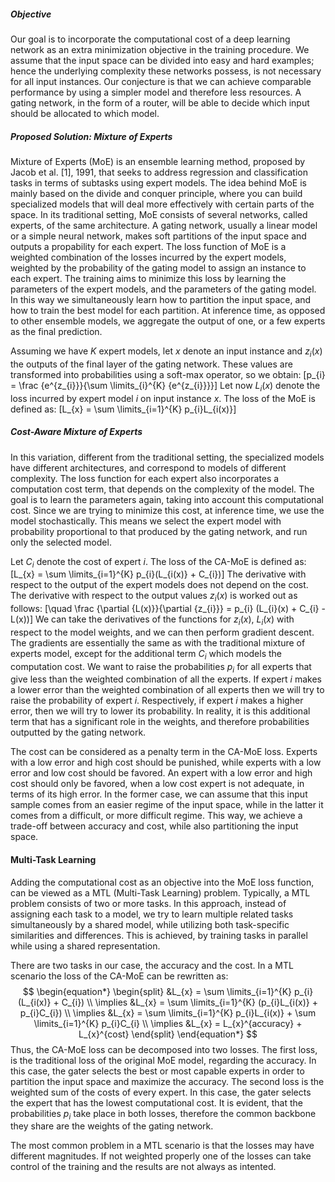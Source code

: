 ##### Objective
Our goal is to incorporate the computational cost of a deep learning network as an extra minimization objective in the training procedure. We assume that the input space can be divided into easy and hard examples; hence the underlying complexity these networks possess, is not necessary for all input instances. Our conjecture is that we can achieve comparable performance by using a simpler model and therefore less resources. A gating network, in the form of a router, will be able to decide which input should be allocated to which model.


##### Proposed Solution: Mixture of Experts
Mixture of Experts (MoE) is an ensemble learning method, proposed by Jacob et al. [1], 1991, that seeks to address regression and classification tasks in terms of subtasks using expert models. The idea behind MoE is mainly based on the divide and conquer principle, where you can build specialized models that will deal more effectively with certain parts of the space. In its traditional setting, MoE consists of several networks, called experts, of the same architecture. A gating network, usually a linear model or a simple neural network, makes soft partitions of the input space and outputs a propability for each expert. The loss function of MoE is a weighted combination of the losses incurred by the expert models, weighted by the probability of the gating model to assign an instance to each expert. The training aims to minimize this loss by learning the parameters of the expert models, and the parameters of the gating model. In this way we simultaneously learn how to partition the input space, and how to train the best model for each partition. At inference time, as opposed to other ensemble models, we aggregate the output of one, or a few experts as the final prediction.

Assuming we have $K$ expert models, let $x$ denote an input instance and $z_{i}(x)$ the outputs of the final layer of the gating network. These values are transformed into probabilities using a soft-max operator, so we obtain:
\[p_{i} = \frac {e^{z_{i}}}{\sum \limits_{i}^{K} {e^{z_{i}}}}\]
Let now $L_{i}(x)$ denote the loss incurred by expert model $i$ on input instance $x$. The loss of the MoE is defined as:
\[L_{x} = \sum \limits_{i=1}^{K} p_{i}L_{i(x)}\]

##### Cost-Aware Mixture of Experts
In this variation, different from the traditional setting, the specialized models have different architectures, and correspond to models of different complexity. The loss function for each expert also incorporates a computation cost term, that depends on the complexity of the model. The goal is to learn the parameters again, taking into account this computational cost. Since we are trying to minimize this cost, at inference time, we use the model stochastically. This means we select the expert model with probability proportional to that produced by the gating network, and run only the selected model.

Let $C_{i}$ denote the cost of expert ${i}$. The loss of the CA-MoE is defined as:
\[L_{x} = \sum \limits_{i=1}^{K} p_{i}(L_{i(x)} + C_{i})\]
The derivative with respect to the output of the expert models does not depend on the cost. The derivative with respect to the output values $z_i(x)$ is worked out as follows:
\[\quad \frac {\partial {L(x)}}{\partial {z_{i}}} = p_{i} (L_{i}(x) + C_{i} - L(x))\]
We can take the derivatives of the functions for $z_{i}(x)$, $L_{i}(x)$ with respect to the model weights, and we can then perform gradient descent. The gradients are essentially the same as with the traditional mixture of experts model, except for the additional term $C_{i}$ which models the computation cost. We want to raise the probabilities $p_{i}$ for all experts that give less than the weighted combination of all the experts. If expert $i$ makes a lower error than the weighted combination of all experts then we will try to raise the probability of expert $i$. Respectively, if expert $i$ makes a higher error, then we will try to lower its probability. In reality, it is this additional term that has a significant role in the weights, and therefore probabilities outputted by the gating network.

The cost can be considered as a penalty term in the CA-MoE loss. Experts with a low error and high cost should be punished, while experts with a low error and low cost should be favored. An expert with a low error and high cost should only be favored, when a low cost expert is not adequate, in terms of its high error. In the former case, we can assume that this input sample comes from an easier regime of the input space, while in the latter it comes from a difficult, or more difficult regime. This way, we achieve a trade-off between accuracy and cost, while also partitioning the input space.

#### Multi-Task Learning
Adding the computational cost as an objective into the MoE loss function, can be viewed as a MTL (Multi-Task Learning) problem. Typically, a MTL problem consists of two or more tasks. In this approach, instead of assigning each task to a model, we try to learn multiple related tasks simultaneously by a shared model, while utilizing both task-specific similarities and differences. This is achieved, by training tasks in parallel while using a shared representation.

There are two tasks in our case, the accuracy and the cost. In a MTL scenario the loss of the CA-MoE can be rewritten as:
$$
\begin{equation*}
    \begin{split}
        &L_{x} = \sum \limits_{i=1}^{K} p_{i}(L_{i(x)} + C_{i}) \\
        \implies &L_{x} = \sum \limits_{i=1}^{K} (p_{i}L_{i(x)} + p_{i}C_{i}) \\
        \implies &L_{x} = \sum \limits_{i=1}^{K} p_{i}L_{i(x)} + \sum \limits_{i=1}^{K} p_{i}C_{i} \\
        \implies &L_{x} = L_{x}^{accuracy} + L_{x}^{cost}
    \end{split}
\end{equation*}
$$
Thus, the CA-MoE loss can be decomposed into two losses. The first loss, is the traditional loss of the original MoE model, regarding the accuracy. In this case, the gater selects the best or most capable experts in order to partition the input space and maximize the accuracy. The second loss is the weighted sum of the costs of every expert. In this case, the gater selects the expert that has the lowest computational cost. It is evident, that the probabilities $p_{i}$ take place in both losses, therefore the common backbone they share are the weights of the gating network.

The most common problem in a MTL scenario is that the losses may have different magnitudes. If not weighted properly one of the losses can take control of the training and the results are not always as intented.